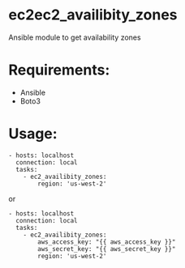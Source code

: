 # ec2ec2_availibity_zones
Ansible module to get availability zones

# Requirements:
- Ansible
- Boto3

# Usage:
```
- hosts: localhost
  connection: local
  tasks:
    - ec2_availibity_zones:
        region: 'us-west-2'
```

or

```
- hosts: localhost
  connection: local
  tasks:
    - ec2_availibity_zones:
        aws_access_key: "{{ aws_access_key }}"
        aws_secret_key: "{{ aws_secret_key }}"
        region: 'us-west-2'
```
